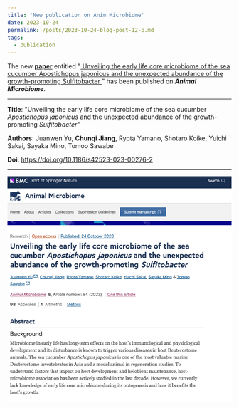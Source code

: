 ```yaml
---
title: 'New publication on Anim Microbiome'
date: 2023-10-24
permalink: /posts/2023-10-24-blog-post-12-p.md
tags:
  - publication
---
```


The new [**paper**](https://doi.org/10.1186/s42523-023-00276-2) entitled "<ins> 
Unveiling the early life core microbiome of the sea cucumber Apostichopus japonicus and the unexpected abundance of the growth-promoting Sulfitobacter
</ins>" has been published on ***Animal Microbiome***.


---

**Title**: "Unveiling the early life core microbiome of the sea cucumber *Apostichopus japonicus* and the unexpected abundance of the growth-promoting *Sulfitobacter*"

**Authors**: Juanwen Yu, **Chunqi Jiang**, Ryota Yamano, Shotaro Koike, Yuichi Sakai, Sayaka Mino, Tomoo Sawabe 

**Doi**: https://doi.org/10.1186/s42523-023-00276-2

---

<!-- IMG -->

<img src="/images/pub-screencut/pub10.png"  align=center />
